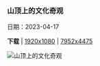 ### 山顶上的文化奇观

日期：2023-04-17

**下载**  |  [1920x1080](https://cn.bing.com/th?id=OHR.MPPUnesco_ZH-CN8076198158_1920x1080.jpg)  |  [7952x4475](https://cn.bing.com/th?id=OHR.MPPUnesco_ZH-CN8076198158_UHD.jpg)

![山顶上的文化奇观](https://cn.bing.com/th?id=OHR.MPPUnesco_ZH-CN8076198158_1920x1080.jpg "马丘比丘，秘鲁 (© Dora Dalton/Getty Images)")

